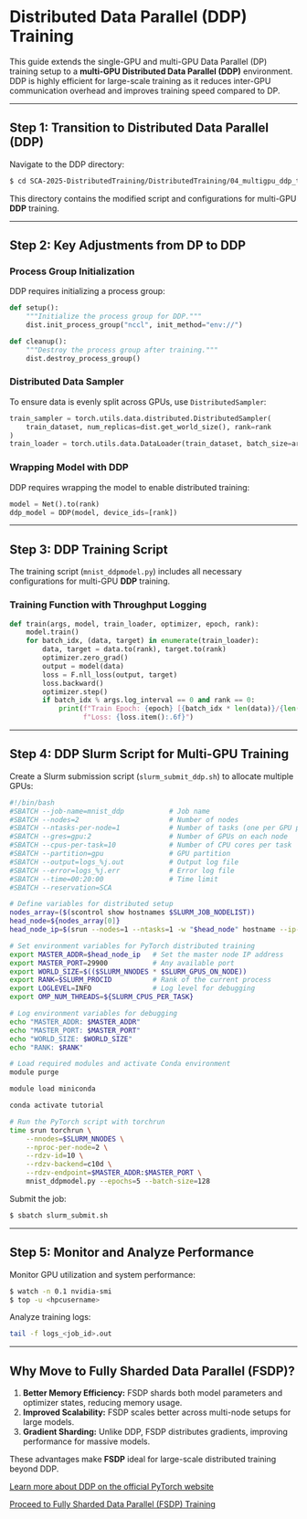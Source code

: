 # **Distributed Data Parallel (DDP) Training**

This guide extends the single-GPU and multi-GPU Data Parallel (DP) training setup to a **multi-GPU Distributed Data Parallel (DDP)** environment. DDP is highly efficient for large-scale training as it reduces inter-GPU communication overhead and improves training speed compared to DP.

---

## **Step 1: Transition to Distributed Data Parallel (DDP)**

Navigate to the DDP directory:

```bash
$ cd SCA-2025-DistributedTraining/DistributedTraining/04_multigpu_ddp_training
```

This directory contains the modified script and configurations for multi-GPU **DDP** training.

---

## **Step 2: Key Adjustments from DP to DDP**

### Process Group Initialization
DDP requires initializing a process group:

```python
def setup():
    """Initialize the process group for DDP."""
    dist.init_process_group("nccl", init_method="env://")

def cleanup():
    """Destroy the process group after training."""
    dist.destroy_process_group()
```

### Distributed Data Sampler
To ensure data is evenly split across GPUs, use `DistributedSampler`:

```python
train_sampler = torch.utils.data.distributed.DistributedSampler(
    train_dataset, num_replicas=dist.get_world_size(), rank=rank
)
train_loader = torch.utils.data.DataLoader(train_dataset, batch_size=args.batch_size, sampler=train_sampler)
```

### Wrapping Model with DDP
DDP requires wrapping the model to enable distributed training:

```python
model = Net().to(rank)
ddp_model = DDP(model, device_ids=[rank])
```

---

## **Step 3: DDP Training Script**

The training script (`mnist_ddpmodel.py`) includes all necessary configurations for multi-GPU **DDP** training. 

### Training Function with Throughput Logging
```python
def train(args, model, train_loader, optimizer, epoch, rank):
    model.train()
    for batch_idx, (data, target) in enumerate(train_loader):
        data, target = data.to(rank), target.to(rank)
        optimizer.zero_grad()
        output = model(data)
        loss = F.nll_loss(output, target)
        loss.backward()
        optimizer.step()
        if batch_idx % args.log_interval == 0 and rank == 0:
            print(f"Train Epoch: {epoch} [{batch_idx * len(data)}/{len(train_loader.dataset)}] "
                  f"Loss: {loss.item():.6f}")
```

---

## **Step 4: DDP Slurm Script for Multi-GPU Training**

Create a Slurm submission script (`slurm_submit_ddp.sh`) to allocate multiple GPUs:

```bash
#!/bin/bash
#SBATCH --job-name=mnist_ddp           # Job name
#SBATCH --nodes=2                      # Number of nodes
#SBATCH --ntasks-per-node=1            # Number of tasks (one per GPU per node)
#SBATCH --gres=gpu:2                   # Number of GPUs on each node
#SBATCH --cpus-per-task=10             # Number of CPU cores per task
#SBATCH --partition=gpu                # GPU partition
#SBATCH --output=logs_%j.out           # Output log file
#SBATCH --error=logs_%j.err            # Error log file
#SBATCH --time=00:20:00                # Time limit
#SBATCH --reservation=SCA

# Define variables for distributed setup
nodes_array=($(scontrol show hostnames $SLURM_JOB_NODELIST))
head_node=${nodes_array[0]}
head_node_ip=$(srun --nodes=1 --ntasks=1 -w "$head_node" hostname --ip-address)

# Set environment variables for PyTorch distributed training
export MASTER_ADDR=$head_node_ip   # Set the master node IP address
export MASTER_PORT=29900           # Any available port
export WORLD_SIZE=$(($SLURM_NNODES * $SLURM_GPUS_ON_NODE))
export RANK=$SLURM_PROCID          # Rank of the current process
export LOGLEVEL=INFO               # Log level for debugging
export OMP_NUM_THREADS=${SLURM_CPUS_PER_TASK}

# Log environment variables for debugging
echo "MASTER_ADDR: $MASTER_ADDR"
echo "MASTER_PORT: $MASTER_PORT"
echo "WORLD_SIZE: $WORLD_SIZE"
echo "RANK: $RANK"

# Load required modules and activate Conda environment
module purge

module load miniconda

conda activate tutorial

# Run the PyTorch script with torchrun
time srun torchrun \
    --nnodes=$SLURM_NNODES \
    --nproc-per-node=2 \
    --rdzv-id=10 \
    --rdzv-backend=c10d \
    --rdzv-endpoint=$MASTER_ADDR:$MASTER_PORT \
    mnist_ddpmodel.py --epochs=5 --batch-size=128
```

Submit the job:
```bash
$ sbatch slurm_submit.sh
```

---

## **Step 5: Monitor and Analyze Performance**

Monitor GPU utilization and system performance:
```bash
$ watch -n 0.1 nvidia-smi
$ top -u <hpcusername>
```

Analyze training logs:
```bash
tail -f logs_<job_id>.out
```

---

## **Why Move to Fully Sharded Data Parallel (FSDP)?**

1. **Better Memory Efficiency:** FSDP shards both model parameters and optimizer states, reducing memory usage.
2. **Improved Scalability:** FSDP scales better across multi-node setups for large models.
3. **Gradient Sharding:** Unlike DDP, FSDP distributes gradients, improving performance for massive models.

These advantages make **FSDP** ideal for large-scale distributed training beyond DDP.

[Learn more about DDP on the official PyTorch website](https://pytorch.org/docs/stable/notes/ddp.html)

[Proceed to Fully Sharded Data Parallel (FSDP) Training](../05_multigpu_fsdp_training/)

